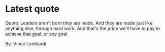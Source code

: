 # Latest quote 

Quote: Leaders aren't born they are made. And they are made just like anything else, through hard work. And that's the price we'll have to pay to achieve that goal, or any goal. 

By: Vince Lombardi